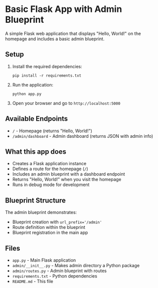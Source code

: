 # Basic Flask App with Admin Blueprint

A simple Flask web application that displays "Hello, World!" on the homepage and includes a basic admin blueprint.

## Setup

1. Install the required dependencies:
   ```
   pip install -r requirements.txt
   ```

2. Run the application:
   ```
   python app.py
   ```

3. Open your browser and go to `http://localhost:5000`

## Available Endpoints

- `/` - Homepage (returns "Hello, World!")
- `/admin/dashboard` - Admin dashboard (returns JSON with admin info)

## What this app does

- Creates a Flask application instance
- Defines a route for the homepage (`/`)
- Includes an admin blueprint with a dashboard endpoint
- Returns "Hello, World!" when you visit the homepage
- Runs in debug mode for development

## Blueprint Structure

The admin blueprint demonstrates:
- Blueprint creation with `url_prefix='/admin'`
- Route definition within the blueprint
- Blueprint registration in the main app

## Files

- `app.py` - Main Flask application
- `admin/__init__.py` - Makes admin directory a Python package
- `admin/routes.py` - Admin blueprint with routes
- `requirements.txt` - Python dependencies
- `README.md` - This file 